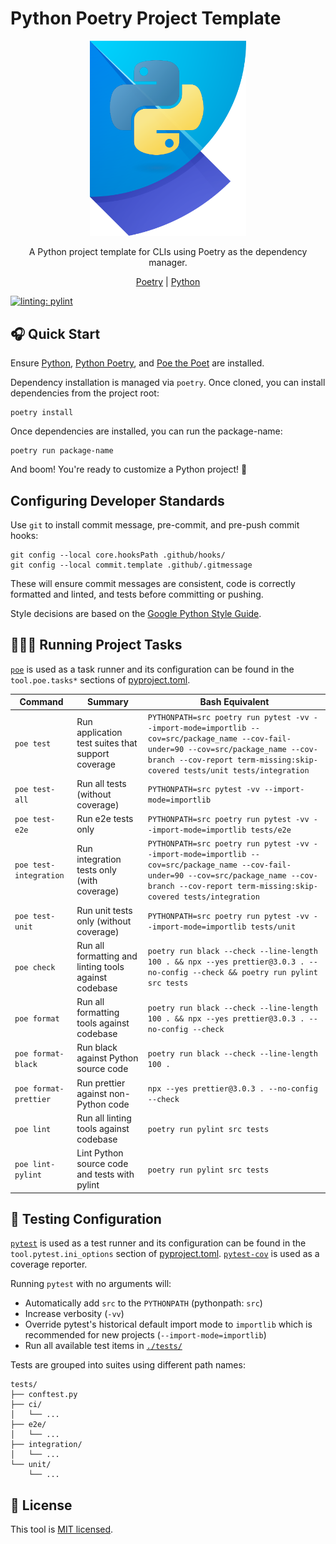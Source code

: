 # Python Poetry Project Template

<div align="center">
  <img alt="Python + Poetry" src="./.github/images/python-poetry.png" width="250px"/><br/>
  <p>A Python project template for CLIs using Poetry as the dependency manager.</p>

[Poetry](https://python-poetry.org/) | [Python](https://www.python.org)

</div>

[![linting: pylint](https://img.shields.io/badge/linting-pylint-yellowgreen)](https://github.com/pylint-dev/pylint)

## 🎧 Quick Start

Ensure [Python](https://www.python.org/downloads), [Python Poetry](https://python-poetry.org/docs/#installation), and [Poe the Poet](https://poethepoet.natn.io/installation.html) are installed.

Dependency installation is managed via `poetry`. Once cloned, you can install dependencies from the project root:

```shell
poetry install
```

Once dependencies are installed, you can run the package-name:

```shell
poetry run package-name
```

And boom! You're ready to customize a Python project! 🎉

## Configuring Developer Standards

Use `git` to install commit message, pre-commit, and pre-push commit hooks:

```shell
git config --local core.hooksPath .github/hooks/
git config --local commit.template .github/.gitmessage
```

These will ensure commit messages are consistent, code is correctly formatted and linted, and tests before committing or pushing.

Style decisions are based on the [Google Python Style Guide](https://google.github.io/styleguide/pyguide.html).

## 🧑🏽‍💻 Running Project Tasks

[`poe`](https://poethepoet.natn.io/index.html) is used as a task runner and its configuration can be found in the `tool.poe.tasks*` sections of [pyproject.toml](./pyproject.toml).

| Command                | Summary                                               | Bash Equivalent                                                                                                                                                                                                   |
| ---------------------- | ----------------------------------------------------- | ----------------------------------------------------------------------------------------------------------------------------------------------------------------------------------------------------------------- |
| `poe test`             | Run application test suites that support coverage     | `PYTHONPATH=src poetry run pytest -vv --import-mode=importlib --cov=src/package_name --cov-fail-under=90 --cov=src/package_name --cov-branch --cov-report term-missing:skip-covered tests/unit tests/integration` |
| `poe test-all`         | Run all tests (without coverage)                      | `PYTHONPATH=src pytest -vv --import-mode=importlib`                                                                                                                                                               |
| `poe test-e2e`         | Run e2e tests only                                    | `PYTHONPATH=src poetry run pytest -vv --import-mode=importlib tests/e2e`                                                                                                                                          |
| `poe test-integration` | Run integration tests only (with coverage)            | `PYTHONPATH=src poetry run pytest -vv --import-mode=importlib --cov=src/package_name --cov-fail-under=90 --cov=src/package_name --cov-branch --cov-report term-missing:skip-covered tests/integration`            |
| `poe test-unit`        | Run unit tests only (without coverage)                | `PYTHONPATH=src poetry run pytest -vv --import-mode=importlib tests/unit`                                                                                                                                         |
| `poe check`            | Run all formatting and linting tools against codebase | `poetry run black --check --line-length 100 . && npx --yes prettier@3.0.3 . --no-config --check && poetry run pylint src tests`                                                                                   |
| `poe format`           | Run all formatting tools against codebase             | `poetry run black --check --line-length 100 . && npx --yes prettier@3.0.3 . --no-config --check`                                                                                                                  |
| `poe format-black`     | Run black against Python source code                  | `poetry run black --check --line-length 100 .`                                                                                                                                                                    |
| `poe format-prettier`  | Run prettier against non-Python code                  | `npx --yes prettier@3.0.3 . --no-config --check`                                                                                                                                                                  |
| `poe lint`             | Run all linting tools against codebase                | `poetry run pylint src tests`                                                                                                                                                                                     |
| `poe lint-pylint`      | Lint Python source code and tests with pylint         | `poetry run pylint src tests`                                                                                                                                                                                     |

## 🧪 Testing Configuration

[`pytest`](https://docs.pytest.org/en/7.4.x/) is used as a test runner and its configuration can be found in the `tool.pytest.ini_options` section of [pyproject.toml](./pyproject.toml). [`pytest-cov`](https://pytest-cov.readthedocs.io/en/latest/index.html) is used as a coverage reporter.

Running `pytest` with no arguments will:

- Automatically add `src` to the `PYTHONPATH` (pythonpath: `src`)
- Increase verbosity (`-vv`)
- Override pytest's historical default import mode to `importlib` which is recommended for new projects (`--import-mode=importlib`)
- Run all available test items in [`./tests/`](./tests)

Tests are grouped into suites using different path names:

```shell
tests/
├── conftest.py
├── ci/
│   └── ...
├── e2e/
│   └── ...
├── integration/
│   └── ...
└── unit/
    └── ...
```

## 🪪 License

This tool is [MIT licensed](./LICENSE).
